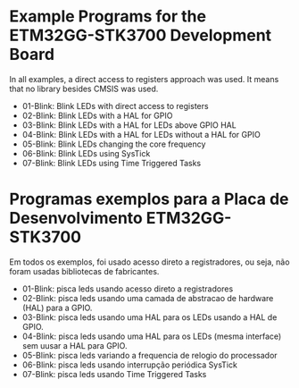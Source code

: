 

Example Programs for the ETM32GG-STK3700 Development Board
==========================================================

In all examples, a direct access to registers approach was used. It means that no library besides CMSIS was used.

* 01-Blink: Blink LEDs with direct access to registers
* 02-Blink: Blink LEDs with a HAL for GPIO
* 03-Blink: Blink LEDs with a HAL for LEDs above GPIO HAL
* 04-Blink: Blink LEDs with a HAL for LEDs without a HAL for GPIO 
* 05-Blink: Blink LEDs changing the core frequency
* 06-Blink: Blink LEDs using SysTick
* 07-Blink: Blink LEDs using Time Triggered Tasks



Programas exemplos para a Placa de Desenvolvimento ETM32GG-STK3700
==================================================================

Em todos os exemplos, foi usado acesso direto a registradores, ou seja, não foram usadas
bibliotecas de fabricantes.

* 01-Blink: pisca leds usando acesso direto a registradores
* 02-Blink: pisca leds usando uma camada de abstracao de hardware (HAL) para a GPIO.
* 03-Blink: pisca leds usando uma HAL para os LEDs usando a HAL de GPIO.
* 04-Blink: pisca leds usando uma HAL para os LEDs (mesma interface) sem uusar a HAL para GPIO.
* 05-Blink: pisca leds variando a frequencia de relogio do processador
* 06-Blink: pisca leds usando interrupção periódica SysTick
* 07-Blink: pisca leds usando Time Triggered Tasks